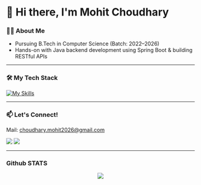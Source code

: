# 👋 Hi there, I'm Mohit Choudhary

### 🧑‍💼 About Me  
- Pursuing B.Tech in Computer Science (Batch: 2022–2026)  
- Hands-on with Java backend development using Spring Boot & building RESTful APIs  

---

### 🛠️ My Tech Stack

[![My Skills](https://skillicons.dev/icons?i=java,spring,html,css,js,mysql,git,github,react)](https://skillicons.dev)

---

### 📫 Let's Connect!
Mail: choudhary.mohit2026@gmail.com
<p align="left">
  <a href="https://www.linkedin.com/in/mohit-choudhary-6b4201356/"><img src="https://img.shields.io/badge/LinkedIn-0A66C2?style=for-the-badge&logo=linkedin&logoColor=white"/></a>
  <a href="https://github.com/cmohit26"><img src="https://img.shields.io/badge/Github-181717?style=for-the-badge&logo=github&logoColor=white"/></a>
</p> 

---

### Github STATS

<p align="center">
  <img src="http://github-profile-summary-cards.vercel.app/api/cards/profile-details?username=cmohit26&theme=gruvbox" />
</p>

<!--

### 📌 Projects

FSDC Website (Group Project)
- 🔗 [View SIte](https://fullstackdevclubb.github.io/)
- Built a responsive club website using HTML, CSS, and JavaScript.
- Showcases events, projects, and contact info.

Online Tech Store (Individual Project)
- Developed full-stack app with Spring Boot backend and Thymeleaf frontend
- Implemented REST APIs for product management.

Mini Project: Blockchain-based Anomaly Detection System  
- Developed with Python, Flask, Machine Learning, and Blockchain technologies
- Includes capabilities such as file analysis, instant malware detection, SHA-256 hash validation, and secure blockchain record-keeping
---

**cmohit26/cmohit26** is a ✨ _special_ ✨ repository because its `README.md` (this file) appears on your GitHub profile.

Here are some ideas to get you started:

- 🔭 I’m currently working on ...
- 🌱 I’m currently learning ...
- 👯 I’m looking to collaborate on ...
- 🤔 I’m looking for help with ...
- 💬 Ask me about ...
- 📫 How to reach me: ...
- 😄 Pronouns: ...
- ⚡ Fun fact: ...
-->

